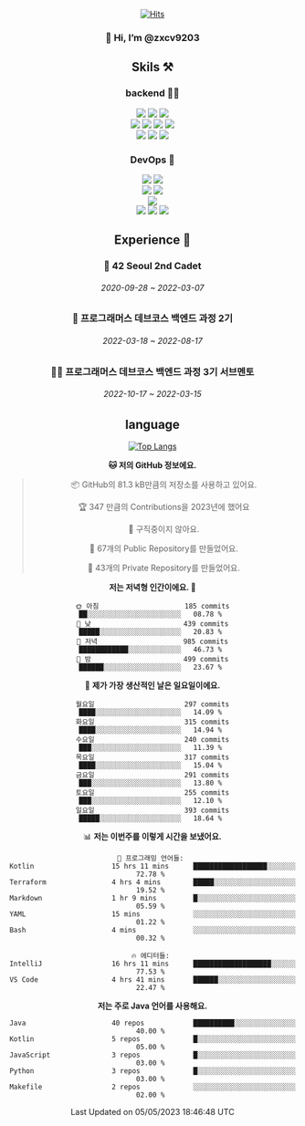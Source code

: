 <div align="center">

[![Hits](https://hits.seeyoufarm.com/api/count/incr/badge.svg?url=https%3A%2F%2Fgithub.com%2Fzxcv9203%2Fhit-counter&count_bg=%23FF7272&title_bg=%23324C2E&icon=codeigniter.svg&icon_color=%23DD5B5B&title=%EB%B0%A9%EB%AC%B8%EC%9E%90&edge_flat=false)](https://hits.seeyoufarm.com)
  
### 👋 Hi, I’m @zxcv9203

## Skils ⚒️
### backend 🧑‍💻
  
<img src="https://img.shields.io/badge/Java-FF6600?style=flat-square&logo=buymeacoffee&logoColor=white"/>
<img src="https://img.shields.io/badge/Go-0099FF?style=flat-square&logo=go&logoColor=white"/>
<img src="https://img.shields.io/badge/Kotlin-7F52FF?style=flat-square&logo=kotlin&logoColor=white"/>
  
  
<br />
  
<img src="https://img.shields.io/badge/Spring-339933?style=flat-square&logo=Spring&logoColor=white"/>
<img src="https://img.shields.io/badge/Spring Boot-339933?style=flat-square&logo=Spring Boot&logoColor=white"/>
<img src="https://img.shields.io/badge/Spring Security-339933?style=flat-square&logo=Spring Security&logoColor=white"/>
  
<img src="https://img.shields.io/badge/Spring Data JPA-339933?style=flat-square&logo=Hibernate&logoColor=white"/>

<br />
  
  <img src="https://img.shields.io/badge/mysql-0099FF?style=flat-square&logo=mysql&logoColor=white"/>
  <img src="https://img.shields.io/badge/mariadb-0099FF?style=flat-square&logo=mariadb&logoColor=white"/>
  <img src="https://img.shields.io/badge/mongoDB-47A248?style=flat-square&logo=mongodb&logoColor=white"/>
  
  
### DevOps 🚀
  
  <img src="https://img.shields.io/badge/docker-2496ED?style=flat-square&logo=docker&logoColor=white"/>
  <img src="https://img.shields.io/badge/kubernetes-326CE5?style=flat-square&logo=kubernetes&logoColor=white"/>
  
  <br />
  
  <img src="https://img.shields.io/badge/Github Actions-2088FF?style=flat-square&logo=githubactions&logoColor=white"/>
  <img src="https://img.shields.io/badge/Jenkins-D24939?style=flat-square&logo=jenkins&logoColor=white"/>
  
  
  <br />
  <img src="https://img.shields.io/badge/terraform-7B42BC?style=flat-square&logo=terraform&logoColor=white"/>
  
  <br />
  <img src="https://img.shields.io/badge/Amazon AWS-232F3E?style=flat-square&logo=Amazon AWS&logoColor=white"/>

  <img src="https://img.shields.io/badge/GCP-4285F4?style=flat-square&logo=googlecloud&logoColor=white"/>
  <img src="https://img.shields.io/badge/NCP-03C75A?style=flat-square&logo=naver&logoColor=white"/>
  
  
  
## Experience 🏃
  
### 🏫 42 Seoul 2nd Cadet
  ###### 2020-09-28 ~ 2022-03-07
  
### 🏫 프로그래머스 데브코스 백엔드 과정 2기 
  ###### 2022-03-18 ~ 2022-08-17
  
### 🧑‍🏫 프로그래머스 데브코스 백엔드 과정 3기 서브멘토 
  ###### 2022-10-17 ~ 2022-03-15

## language

[![Top Langs](https://github-readme-stats.vercel.app/api/top-langs/?username=zxcv9203&hide=html&exclude_repo=zxcv9203.github.io,golB&theme=grate-gatsby)](https://github.com/zxcv9203/github-readme-stats)
  
<!--START_SECTION:waka-->
**🐱 저의 GitHub 정보에요.** 

> 📦 GitHub의 81.3 kB만큼의 저장소를 사용하고 있어요. 
 > 
> 🏆 347 만큼의 Contributions을 2023년에 했어요
 > 
> 🚫 구직중이지 않아요.
 > 
> 📜 67개의 Public Repository를 만들었어요. 
 > 
> 🔑 43개의 Private Repository를 만들었어요. 
 > 
**저는 저녁형 인간이에요. 🦉** 

```text
🌞 아침                     185 commits         ██░░░░░░░░░░░░░░░░░░░░░░░   08.78 % 
🌆 낮　                     439 commits         █████░░░░░░░░░░░░░░░░░░░░   20.83 % 
🌃 저녁                     985 commits         ████████████░░░░░░░░░░░░░   46.73 % 
🌙 밤　                     499 commits         ██████░░░░░░░░░░░░░░░░░░░   23.67 % 
```
📅 **제가 가장 생산적인 날은 일요일이에요.** 

```text
월요일                      297 commits         ████░░░░░░░░░░░░░░░░░░░░░   14.09 % 
화요일                      315 commits         ████░░░░░░░░░░░░░░░░░░░░░   14.94 % 
수요일                      240 commits         ███░░░░░░░░░░░░░░░░░░░░░░   11.39 % 
목요일                      317 commits         ████░░░░░░░░░░░░░░░░░░░░░   15.04 % 
금요일                      291 commits         ███░░░░░░░░░░░░░░░░░░░░░░   13.80 % 
토요일                      255 commits         ███░░░░░░░░░░░░░░░░░░░░░░   12.10 % 
일요일                      393 commits         █████░░░░░░░░░░░░░░░░░░░░   18.64 % 
```


📊 **저는 이번주를 이렇게 시간을 보냈어요.** 

```text
💬 프로그래밍 언어들: 
Kotlin                   15 hrs 11 mins      ██████████████████░░░░░░░   72.78 % 
Terraform                4 hrs 4 mins        █████░░░░░░░░░░░░░░░░░░░░   19.52 % 
Markdown                 1 hr 9 mins         █░░░░░░░░░░░░░░░░░░░░░░░░   05.59 % 
YAML                     15 mins             ░░░░░░░░░░░░░░░░░░░░░░░░░   01.22 % 
Bash                     4 mins              ░░░░░░░░░░░░░░░░░░░░░░░░░   00.32 % 

🔥 에디터들: 
IntelliJ                 16 hrs 11 mins      ███████████████████░░░░░░   77.53 % 
VS Code                  4 hrs 41 mins       ██████░░░░░░░░░░░░░░░░░░░   22.47 % 
```

**저는 주로 Java 언어를 사용해요.** 

```text
Java                     40 repos            ██████████░░░░░░░░░░░░░░░   40.00 % 
Kotlin                   5 repos             █░░░░░░░░░░░░░░░░░░░░░░░░   05.00 % 
JavaScript               3 repos             █░░░░░░░░░░░░░░░░░░░░░░░░   03.00 % 
Python                   3 repos             █░░░░░░░░░░░░░░░░░░░░░░░░   03.00 % 
Makefile                 2 repos             ░░░░░░░░░░░░░░░░░░░░░░░░░   02.00 % 
```




 Last Updated on 05/05/2023 18:46:48 UTC
<!--END_SECTION:waka-->
  
</div>

